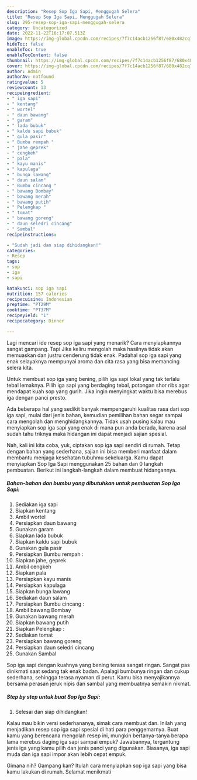 ```yaml
---
description: "Resep Sop Iga Sapi, Menggugah Selera"
title: "Resep Sop Iga Sapi, Menggugah Selera"
slug: 295-resep-sop-iga-sapi-menggugah-selera
category: Uncategorized
date: 2022-11-22T16:17:07.513Z
image: https://img-global.cpcdn.com/recipes/7f7c14acb1256f87/680x482cq70/sop-iga-sapi-foto-resep-utama.jpg
hideToc: false
enableToc: true
enableTocContent: false
thumbnail: https://img-global.cpcdn.com/recipes/7f7c14acb1256f87/680x482cq70/sop-iga-sapi-foto-resep-utama.jpg
cover: https://img-global.cpcdn.com/recipes/7f7c14acb1256f87/680x482cq70/sop-iga-sapi-foto-resep-utama.jpg
author: Admin
authorAv: notfound
ratingvalue: 5
reviewcount: 13
recipeingredient:
- " iga sapi"
- " kentang"
- " wortel"
- " daun bawang"
- " garam"
- " lada bubuk"
- " kaldu sapi bubuk"
- " gula pasir"
- " Bumbu rempah "
- " jahe geprek"
- " cengkeh"
- " pala"
- " kayu manis"
- " kapulaga"
- " bunga lawang"
- " daun salam"
- " Bumbu cincang "
- " bawang Bombay"
- " bawang merah"
- " bawang putih"
- " Pelengkap "
- " tomat"
- " bawang goreng"
- " daun seledri cincang"
- " Sambal"
recipeinstructions:

- "Sudah jadi dan siap dihidangkan!"
categories:
- Resep
tags:
- sop
- iga
- sapi

katakunci: sop iga sapi 
nutrition: 157 calories
recipecuisine: Indonesian
preptime: "PT29M"
cooktime: "PT37M"
recipeyield: "1"
recipecategory: Dinner

---
```



Lagi mencari ide resep sop iga sapi yang menarik? Cara menyiapkannya sangat gampang. Tapi Jika keliru mengolah maka hasilnya tidak akan memuaskan dan justru cenderung tidak enak. Padahal sop iga sapi yang enak selayaknya mempunyai aroma dan cita rasa yang bisa memancing selera kita.


Untuk membuat sop iga yang bening, pilih iga sapi lokal yang tak terlalu tebal lemaknya. Pilih iga sapi yang berdaging tebal, potongan shor ribs agar mendapat kuah sop yang gurih. Jika ingin menyingkat waktu bisa merebus iga dengan panci presto.

Ada beberapa hal yang sedikit banyak mempengaruhi kualitas rasa dari sop iga sapi, mulai dari jenis bahan, kemudian pemilihan bahan segar sampai cara mengolah dan menghidangkannya. Tidak usah pusing kalau mau menyiapkan sop iga sapi yang enak di mana pun anda berada, karena asal sudah tahu triknya maka hidangan ini dapat menjadi sajian spesial.


Nah, kali ini kita coba, yuk, ciptakan sop iga sapi sendiri di rumah. Tetap dengan bahan yang sederhana, sajian ini bisa memberi manfaat dalam membantu menjaga kesehatan tubuhmu sekeluarga. Kamu dapat menyiapkan Sop Iga Sapi menggunakan 25 bahan dan 0 langkah pembuatan. Berikut ini langkah-langkah dalam membuat hidangannya.

<!--inarticleads1-->

##### Bahan-bahan dan bumbu yang dibutuhkan untuk pembuatan Sop Iga Sapi:

1. Sediakan  iga sapi
1. Siapkan  kentang
1. Ambil  wortel
1. Persiapkan  daun bawang
1. Gunakan  garam
1. Siapkan  lada bubuk
1. Siapkan  kaldu sapi bubuk
1. Gunakan  gula pasir
1. Persiapkan  Bumbu rempah :
1. Siapkan  jahe, geprek
1. Ambil  cengkeh
1. Siapkan  pala
1. Persiapkan  kayu manis
1. Persiapkan  kapulaga
1. Siapkan  bunga lawang
1. Sediakan  daun salam
1. Persiapkan  Bumbu cincang :
1. Ambil  bawang Bombay
1. Gunakan  bawang merah
1. Siapkan  bawang putih
1. Siapkan  Pelengkap :
1. Sediakan  tomat
1. Persiapkan  bawang goreng
1. Persiapkan  daun seledri cincang
1. Gunakan  Sambal


Sop iga sapi dengan kuahnya yang bening terasa sangat ringan. Sangat pas dinikmati saat sedang tak enak badan. Apalagi bumbunya ringan dan cukup sederhana, sehingga terasa nyaman di perut. Kamu bisa menyajikannya bersama perasan jeruk nipis dan sambal yang membuatnya semakin nikmat. 

<!--inarticleads2-->

##### Step by step untuk buat Sop Iga Sapi:


1. Selesai dan siap dihidangkan!

Kalau mau bikin versi sederhananya, simak cara membuat dan. Inilah yang menjadikan resep sop iga sapi spesial di hati para penggemarnya. Buat kamu yang berencana mengolah resep ini, mungkin bertanya-tanya berapa lama merebus daging iga sapi sampai empuk? Jawabannya, tergantung jenis iga yang kamu pilih dan jenis panci yang digunakan. Biasanya, iga sapi muda dan iga sapi impor akan lebih cepat empuk. 

Gimana nih? Gampang kan? Itulah cara menyiapkan sop iga sapi yang bisa kamu lakukan di rumah. Selamat menikmati
